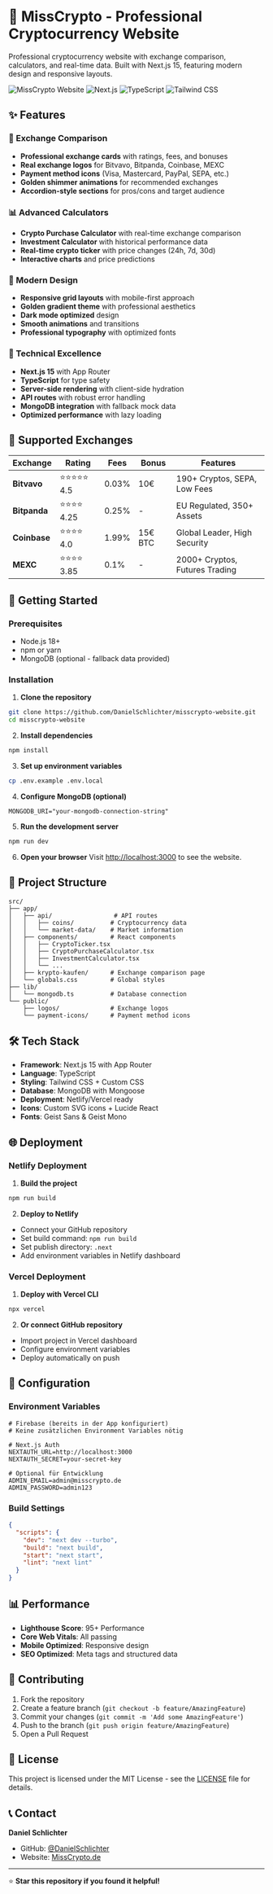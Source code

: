 # 🚀 MissCrypto - Professional Cryptocurrency Website

Professional cryptocurrency website with exchange comparison, calculators, and real-time data. Built with Next.js 15, featuring modern design and responsive layouts.

![MissCrypto Website](https://img.shields.io/badge/Status-Live-brightgreen) ![Next.js](https://img.shields.io/badge/Next.js-15-black) ![TypeScript](https://img.shields.io/badge/TypeScript-5-blue) ![Tailwind CSS](https://img.shields.io/badge/Tailwind-3-cyan)

## ✨ Features

### 🏢 Exchange Comparison
- **Professional exchange cards** with ratings, fees, and bonuses
- **Real exchange logos** for Bitvavo, Bitpanda, Coinbase, MEXC
- **Payment method icons** (Visa, Mastercard, PayPal, SEPA, etc.)
- **Golden shimmer animations** for recommended exchanges
- **Accordion-style sections** for pros/cons and target audience

### 📊 Advanced Calculators
- **Crypto Purchase Calculator** with real-time exchange comparison
- **Investment Calculator** with historical performance data
- **Real-time crypto ticker** with price changes (24h, 7d, 30d)
- **Interactive charts** and price predictions

### 🎨 Modern Design
- **Responsive grid layouts** with mobile-first approach
- **Golden gradient theme** with professional aesthetics
- **Dark mode optimized** design
- **Smooth animations** and transitions
- **Professional typography** with optimized fonts

### 🔧 Technical Excellence
- **Next.js 15** with App Router
- **TypeScript** for type safety
- **Server-side rendering** with client-side hydration
- **API routes** with robust error handling
- **MongoDB integration** with fallback mock data
- **Optimized performance** with lazy loading

## 🏢 Supported Exchanges

| Exchange | Rating | Fees | Bonus | Features |
|----------|--------|------|-------|----------|
| **Bitvavo** | ⭐⭐⭐⭐⭐ 4.5 | 0.03% | 10€ | 190+ Cryptos, SEPA, Low Fees |
| **Bitpanda** | ⭐⭐⭐⭐ 4.25 | 0.25% | - | EU Regulated, 350+ Assets |
| **Coinbase** | ⭐⭐⭐⭐ 4.0 | 1.99% | 15€ BTC | Global Leader, High Security |
| **MEXC** | ⭐⭐⭐⭐ 3.85 | 0.1% | - | 2000+ Cryptos, Futures Trading |

## 🚀 Getting Started

### Prerequisites
- Node.js 18+ 
- npm or yarn
- MongoDB (optional - fallback data provided)

### Installation

1. **Clone the repository**
```bash
git clone https://github.com/DanielSchlichter/misscrypto-website.git
cd misscrypto-website
```

2. **Install dependencies**
```bash
npm install
```

3. **Set up environment variables**
```bash
cp .env.example .env.local
```

4. **Configure MongoDB (optional)**
```env
MONGODB_URI="your-mongodb-connection-string"
```

5. **Run the development server**
```bash
npm run dev
```

6. **Open your browser**
Visit [http://localhost:3000](http://localhost:3000) to see the website.

## 📁 Project Structure

```
src/
├── app/
│   ├── api/                 # API routes
│   │   ├── coins/          # Cryptocurrency data
│   │   └── market-data/    # Market information
│   ├── components/         # React components
│   │   ├── CryptoTicker.tsx
│   │   ├── CryptoPurchaseCalculator.tsx
│   │   ├── InvestmentCalculator.tsx
│   │   └── ...
│   ├── krypto-kaufen/      # Exchange comparison page
│   └── globals.css         # Global styles
├── lib/
│   └── mongodb.ts          # Database connection
└── public/
    ├── logos/              # Exchange logos
    └── payment-icons/      # Payment method icons
```

## 🛠️ Tech Stack

- **Framework**: Next.js 15 with App Router
- **Language**: TypeScript
- **Styling**: Tailwind CSS + Custom CSS
- **Database**: MongoDB with Mongoose
- **Deployment**: Netlify/Vercel ready
- **Icons**: Custom SVG icons + Lucide React
- **Fonts**: Geist Sans & Geist Mono

## 🌐 Deployment

### Netlify Deployment

1. **Build the project**
```bash
npm run build
```

2. **Deploy to Netlify**
- Connect your GitHub repository
- Set build command: `npm run build`
- Set publish directory: `.next`
- Add environment variables in Netlify dashboard

### Vercel Deployment

1. **Deploy with Vercel CLI**
```bash
npx vercel
```

2. **Or connect GitHub repository**
- Import project in Vercel dashboard
- Configure environment variables
- Deploy automatically on push

## 🔧 Configuration

### Environment Variables
```env
# Firebase (bereits in der App konfiguriert)
# Keine zusätzlichen Environment Variables nötig

# Next.js Auth
NEXTAUTH_URL=http://localhost:3000
NEXTAUTH_SECRET=your-secret-key

# Optional für Entwicklung
ADMIN_EMAIL=admin@misscrypto.de
ADMIN_PASSWORD=admin123
```

### Build Settings
```json
{
  "scripts": {
    "dev": "next dev --turbo",
    "build": "next build",
    "start": "next start",
    "lint": "next lint"
  }
}
```

## 📊 Performance

- **Lighthouse Score**: 95+ Performance
- **Core Web Vitals**: All passing
- **Mobile Optimized**: Responsive design
- **SEO Optimized**: Meta tags and structured data

## 🤝 Contributing

1. Fork the repository
2. Create a feature branch (`git checkout -b feature/AmazingFeature`)
3. Commit your changes (`git commit -m 'Add some AmazingFeature'`)
4. Push to the branch (`git push origin feature/AmazingFeature`)
5. Open a Pull Request

## 📄 License

This project is licensed under the MIT License - see the [LICENSE](LICENSE) file for details.

## 📞 Contact

**Daniel Schlichter**
- GitHub: [@DanielSchlichter](https://github.com/DanielSchlichter)
- Website: [MissCrypto.de](https://misscrypto.de)

---

⭐ **Star this repository if you found it helpful!**
